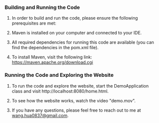 ### Building and Running the Code

1. In order to build and run the code, please ensure the following prerequisites are met:

2. Maven is installed on your computer and connected to your IDE.

3. All required dependencies for running this code are available (you can find the dependencies in the pom.xml file).

4. To install Maven, visit the following link: https://maven.apache.org/download.cgi

### Running the Code and Exploring the Website

1. To run the code and explore the website, start the DemoApplication class and visit http://localhost:8080/home.html.

2. To see how the website works, watch the video "demo.mov".

3. If you have any questions, please feel free to reach out to me at wang.hua0837@gmail.com.